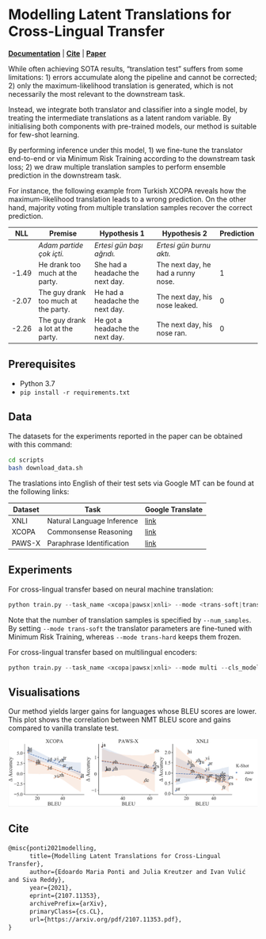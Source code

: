 # Modelling Latent Translations for Cross-Lingual Transfer

[**Documentation**](#prerequisites) | [**Cite**](#cite) | [**Paper**](https://arxiv.org/pdf/2107.11353.pdf)

While often achieving SOTA results, “translation test” suffers from some limitations: 1) errors accumulate along the pipeline and cannot be corrected; 2) only the maximum-likelihood translation is generated, which is not necessarily the most relevant to the downstream task. 

Instead, we integrate both translator and classifier into a single model, by treating the intermediate translations as a latent random variable. By initialising both components with pre-trained models, our method is suitable for few-shot learning. 

By performing inference under this model, 1) we fine-tune the translator end-to-end or via Minimum Risk Training according to the downstream task loss; 2) we draw multiple translation samples to perform ensemble prediction in the downstream task. 

For instance, the following example from Turkish XCOPA reveals how the maximum-likelihood translation leads to a wrong prediction. On the other hand, majority voting from multiple translation samples recover the correct prediction.

| NLL | Premise | Hypothesis 1 | Hypothesis 2 | Prediction |
| --- | --- | --- | --- | --- |
| | *Adam partide çok içti.* | *Ertesi gün başı ağrıdı.* | *Ertesi gün burnu aktı.* | |
| -1.49 | He drank too much at the party. | She had a headache the next day. | The next day, he had a runny nose. | 1 |
| -2.07 | The guy drank too much at the party. | He had a headache the next day. | The next day, his nose leaked. | 0 |
| -2.26 | The guy drank a lot at the party. | He got a headache the next day. | The next day, his nose ran. | 0 |

## Prerequisites

- Python 3.7
- ```pip install -r requirements.txt```

## Data
The datasets for the experiments reported in the paper can be obtained with this command:

```bash
cd scripts
bash download_data.sh
```

The traslations into English of their test sets via Google MT can be found at the following links:

| Dataset | Task | Google Translate |
| --- | --- | --- |
|XNLI|Natural Language Inference|[link](https://console.cloud.google.com/storage/browser/xtreme_translations/XNLI)|
|XCOPA|Commonsense Reasoning|[link](https://github.com/cambridgeltl/xcopa/tree/master/data-gmt)|
|PAWS-X|Paraphrase Identification|[link](https://console.cloud.google.com/storage/browser/xtreme_translations/PAWSX)|

## Experiments
For cross-lingual transfer based on neural machine translation:
```python
python train.py --task_name <xcopa|pawsx|xnli> --mode <trans-soft|trans-hard> --nmt_model_name <marian|google|mbart50> --do_train --do_eval --do_refine --num_samples 12 --per_gpu_train_batch_size 1 --gradient_accumulation_steps 24 --learning_rate 8e-6 --per_gpu_eval_batch_size 2
```

Note that the number of translation samples is specified by `--num_samples`. By setting `--mode trans-soft` the translator parameters are fine-tuned with Minimum Risk Training, whereas `--mode trans-hard` keeps them frozen.

For cross-lingual transfer based on multilingual encoders:
```python
python train.py --task_name <xcopa|pawsx|xnli> --mode multi --cls_model_name <xlmr|mbart50> --do_train --do_eval --do_refine --per_gpu_train_batch_size 4 --gradient_accumulation_steps 6 --learning_rate 8e-6 --max_seq_length 384 --num_train_epochs 2 --save_steps 1000
```

## Visualisations
Our method yields larger gains for languages whose BLEU scores are lower. This plot shows the correlation between NMT BLEU score and gains compared to vanilla translate test.

![Correlation between NMT BLEU score and gains compared to vanilla translate test](img/lines.png "Correlation between NMT BLEU score and gains compared to vanilla translate test")

## Cite
```
@misc{ponti2021modelling,
      title={Modelling Latent Translations for Cross-Lingual Transfer}, 
      author={Edoardo Maria Ponti and Julia Kreutzer and Ivan Vulić and Siva Reddy},
      year={2021},
      eprint={2107.11353},
      archivePrefix={arXiv},
      primaryClass={cs.CL},
      url={https://arxiv.org/pdf/2107.11353.pdf},
}
```
